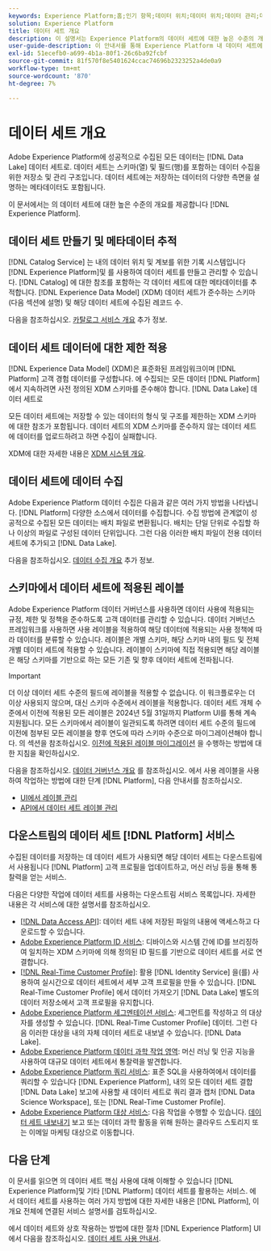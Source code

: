 ```yaml
---
keywords: Experience Platform;홈;인기 항목;데이터 위치;데이터 위치;데이터 관리;데이터 관리;계보;계보;데이터 유형;데이터 유형;데이터 유형;데이터 유형
solution: Experience Platform
title: 데이터 세트 개요
description: 이 설명서는 Experience Platform의 데이터 세트에 대한 높은 수준의 개요를 제공합니다.
user-guide-description: 이 안내서를 통해 Experience Platform 내 데이터 세트에 대한 높은 수준의 개요를 살펴보십시오. 여기에서 데이터 세트를 만들고, 데이터에 대한 제약 조건을 적용하고, 데이터 세트로 데이터를 수집하는 방법을 알아봅니다.
exl-id: 51ecefb0-a699-4b1a-80f1-26c6ba92fcbf
source-git-commit: 81f570f8e5401624ccac74696b2323252a4de0a9
workflow-type: tm+mt
source-wordcount: '870'
ht-degree: 7%

---
```


# 데이터 세트 개요

Adobe Experience Platform에 성공적으로 수집된 모든 데이터는 [!DNL Data Lake] 데이터 세트로. 데이터 세트는 스키마(열) 및 필드(행)를 포함하는 데이터 수집을 위한 저장소 및 관리 구조입니다. 데이터 세트에는 저장하는 데이터의 다양한 측면을 설명하는 메타데이터도 포함됩니다.

이 문서에서는 의 데이터 세트에 대한 높은 수준의 개요를 제공합니다 [!DNL Experience Platform].

## 데이터 세트 만들기 및 메타데이터 추적

[!DNL Catalog Service] 는 내의 데이터 위치 및 계보를 위한 기록 시스템입니다 [!DNL Experience Platform]및 를 사용하여 데이터 세트를 만들고 관리할 수 있습니다. [!DNL Catalog] 에 대한 참조를 포함하는 각 데이터 세트에 대한 메타데이터를 추적합니다. [!DNL Experience Data Model] (XDM) 데이터 세트가 준수하는 스키마(다음 섹션에 설명) 및 해당 데이터 세트에 수집된 레코드 수.

다음을 참조하십시오. [카탈로그 서비스 개요](../home.md) 추가 정보.

## 데이터 세트 데이터에 대한 제한 적용

[!DNL Experience Data Model] (XDM)은 표준화된 프레임워크이며 [!DNL Platform] 고객 경험 데이터를 구성합니다. 에 수집되는 모든 데이터 [!DNL Platform] 에서 지속하려면 사전 정의된 XDM 스키마를 준수해야 합니다. [!DNL Data Lake] 데이터 세트로

모든 데이터 세트에는 저장할 수 있는 데이터의 형식 및 구조를 제한하는 XDM 스키마에 대한 참조가 포함됩니다. 데이터 세트의 XDM 스키마를 준수하지 않는 데이터 세트에 데이터를 업로드하려고 하면 수집이 실패합니다.

XDM에 대한 자세한 내용은 [XDM 시스템 개요](../../xdm/home.md).

## 데이터 세트에 데이터 수집

Adobe Experience Platform 데이터 수집은 다음과 같은 여러 가지 방법을 나타냅니다. [!DNL Platform] 다양한 소스에서 데이터를 수집합니다. 수집 방법에 관계없이 성공적으로 수집된 모든 데이터는 배치 파일로 변환됩니다. 배치는 단일 단위로 수집할 하나 이상의 파일로 구성된 데이터 단위입니다. 그런 다음 이러한 배치 파일이 전용 데이터 세트에 추가되고 [!DNL Data Lake].

다음을 참조하십시오. [데이터 수집 개요](../../ingestion/home.md) 추가 정보.

## 스키마에서 데이터 세트에 적용된 레이블

Adobe Experience Platform 데이터 거버넌스를 사용하면 데이터 사용에 적용되는 규정, 제한 및 정책을 준수하도록 고객 데이터를 관리할 수 있습니다. 데이터 거버넌스 프레임워크를 사용하면 사용 레이블을 적용하여 해당 데이터에 적용되는 사용 정책에 따라 데이터를 분류할 수 있습니다. 레이블은 개별 스키마, 해당 스키마 내의 필드 및 전체 개별 데이터 세트에 적용할 수 있습니다. 레이블이 스키마에 직접 적용되면 해당 레이블은 해당 스키마를 기반으로 하는 모든 기존 및 향후 데이터 세트에 전파됩니다.

>[!IMPORTANT]
>
>더 이상 데이터 세트 수준의 필드에 레이블을 적용할 수 없습니다. 이 워크플로우는 더 이상 사용되지 않으며, 대신 스키마 수준에서 레이블을 적용합니다. 데이터 세트 개체 수준에서 이전에 적용된 모든 레이블은 2024년 5월 31일까지 Platform UI를 통해 계속 지원됩니다. 모든 스키마에서 레이블이 일관되도록 하려면 데이터 세트 수준의 필드에 이전에 첨부된 모든 레이블을 향후 연도에 따라 스키마 수준으로 마이그레이션해야 합니다. 의 섹션을 참조하십시오. [이전에 적용된 레이블 마이그레이션](../../data-governance/e2e.md#migrate-labels) 을 수행하는 방법에 대한 지침을 확인하십시오.

다음을 참조하십시오. [데이터 거버넌스 개요](../../data-governance/home.md) 를 참조하십시오. 에서 사용 레이블을 사용하여 작업하는 방법에 대한 단계 [!DNL Platform], 다음 안내서를 참조하십시오.

* [UI에서 레이블 관리](../../data-governance/labels/user-guide.md)
* [API에서 데이터 세트 레이블 관리](../../data-governance/labels/dataset-api.md)

## 다운스트림의 데이터 세트 [!DNL Platform] 서비스

수집된 데이터를 저장하는 데 데이터 세트가 사용되면 해당 데이터 세트는 다운스트림에서 사용됩니다 [!DNL Platform] 고객 프로필을 업데이트하고, 머신 러닝 등을 통해 통찰력을 얻는 서비스.

다음은 다양한 작업에 데이터 세트를 사용하는 다운스트림 서비스 목록입니다. 자세한 내용은 각 서비스에 대한 설명서를 참조하십시오.

* [[!DNL Data Access API]](../../data-access/home.md): 데이터 세트 내에 저장된 파일의 내용에 액세스하고 다운로드할 수 있습니다.
* [Adobe Experience Platform ID 서비스](../../identity-service/home.md): 디바이스와 시스템 간에 ID를 브리징하여 일치하는 XDM 스키마에 의해 정의된 ID 필드를 기반으로 데이터 세트를 서로 연결합니다.
* [[!DNL Real-Time Customer Profile]](../../profile/home.md): 활용 [!DNL Identity Service] 을(를) 사용하여 실시간으로 데이터 세트에서 세부 고객 프로필을 만들 수 있습니다. [!DNL Real-Time Customer Profile] 에서 데이터 가져오기 [!DNL Data Lake] 별도의 데이터 저장소에서 고객 프로필을 유지합니다.
* [Adobe Experience Platform 세그멘테이션 서비스](../../segmentation/home.md): 세그먼트를 작성하고 의 대상자를 생성할 수 있습니다. [!DNL Real-Time Customer Profile] 데이터. 그런 다음 이러한 대상을 내의 자체 데이터 세트로 내보낼 수 있습니다. [!DNL Data Lake].
* [Adobe Experience Platform 데이터 과학 작업 영역](../../data-science-workspace/home.md): 머신 러닝 및 인공 지능을 사용하여 대규모 데이터 세트에서 통찰력을 발견합니다.
* [Adobe Experience Platform 쿼리 서비스](../../query-service/home.md): 표준 SQL을 사용하여에서 데이터를 쿼리할 수 있습니다 [!DNL Experience Platform], 내의 모든 데이터 세트 결합 [!DNL Data Lake] 보고에 사용할 새 데이터 세트로 쿼리 결과 캡처 [!DNL Data Science Workspace], 또는 [!DNL Real-Time Customer Profile].
* [Adobe Experience Platform 대상 서비스](../../destinations/home.md): 다음 작업을 수행할 수 있습니다. [데이터 세트 내보내기](/help/destinations/ui/export-datasets.md) 보고 또는 데이터 과학 활동을 위해 원하는 클라우드 스토리지 또는 이메일 마케팅 대상으로 이동합니다.

## 다음 단계

이 문서를 읽으면 의 데이터 세트 핵심 사용에 대해 이해할 수 있습니다 [!DNL Experience Platform]및 기타 [!DNL Platform] 데이터 세트를 활용하는 서비스. 에서 데이터 세트를 사용하는 여러 가지 방법에 대한 자세한 내용은 [!DNL Platform], 이 개요 전체에 연결된 서비스 설명서를 검토하십시오.

에서 데이터 세트와 상호 작용하는 방법에 대한 절차 [!DNL Experience Platform] UI에서 다음을 참조하십시오. [데이터 세트 사용 안내서](user-guide.md).

